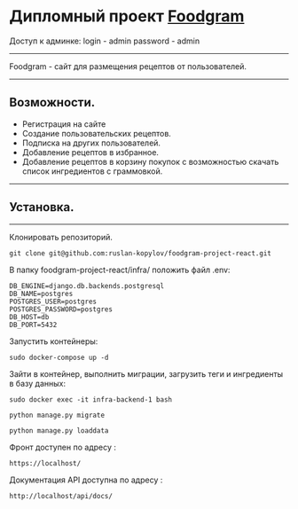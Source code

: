 # Дипломный проект [Foodgram]

Доступ к админке:
login - admin
password - admin

***
Foodgram - cайт для размещения рецептов от пользователей.
***

## Возможности.
* Регистрация на сайте
* Создание пользовательских рецептов.
* Подписка на других пользователей.
* Добавление рецептов в избранное.
* Добавление рецептов в корзину покупок с возможностью скачать список ингредиентов с граммовкой.
***

## Установка.
***
Клонировать репозиторий.

```
git clone git@github.com:ruslan-kopylov/foodgram-project-react.git

```
В папку foodgram-project-react/infra/ положить файл .env:

```
DB_ENGINE=django.db.backends.postgresql
DB_NAME=postgres
POSTGRES_USER=postgres
POSTGRES_PASSWORD=postgres
DB_HOST=db
DB_PORT=5432 
```

Запустить контейнеры:

```
sudo docker-compose up -d 
```

Зайти в контейнер, выполнить миграции, загрузить теги и ингредиенты в базу данных:

```
sudo docker exec -it infra-backend-1 bash

python manage.py migrate

python manage.py loaddata
```
Фронт доступен по адресу :

```
https://localhost/
```
Документация API доступна по адресу :

```
http://localhost/api/docs/
```

[Foodgram]:http://51.250.26.145/signin
